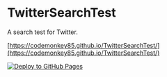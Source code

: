 # TwitterSearchTest

A search test for Twitter.

[https://codemonkey85.github.io/TwitterSearchTest/](https://codemonkey85.github.io/TwitterSearchTest/)

[![Deploy to GitHub Pages](https://github.com/codemonkey85/TwitterSearchTest/actions/workflows/main.yml/badge.svg)](https://github.com/codemonkey85/TwitterSearchTest/actions/workflows/main.yml)
